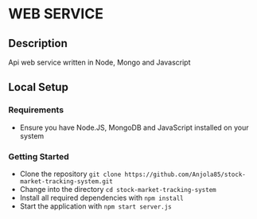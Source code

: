 # WEB SERVICE

## Description

Api web service written in Node, Mongo and Javascript

## Local Setup

### Requirements

- Ensure you have Node.JS, MongoDB and JavaScript installed on your system

### Getting Started

- Clone the repository `git clone https://github.com/Anjola85/stock-market-tracking-system.git`
- Change into the directory `cd stock-market-tracking-system`
- Install all required dependencies with `npm install`
- Start the application with `npm start server.js`
